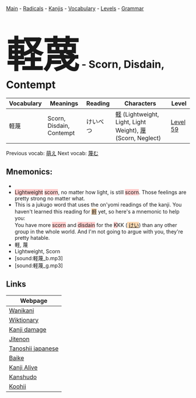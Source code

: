 <style> bigfont {font-size: 100px}</style>
[Main](../README.md) -
[Radicals](../radicals.md) -
[Kanjis](../kanjis.md) -
[Vocabulary](../vocabulary.md) -
[Levels](../levels.md) -
[Grammar](../grammar.md)
# <bigfont> 軽蔑</bigfont> - Scorn, Disdain, Contempt 

| Vocabulary | Meanings | Reading | Characters | Level |
| --- | --- | --- | --- | --- |
| 軽蔑 | Scorn, Disdain, Contempt | けいべつ |  [軽](../kanjis/軽.md) (Lightweight, Light, Light Weight), [蔑](../kanjis/蔑.md) (Scorn, Neglect) | [Level 59](../levels/wk_level59.md) |

Previous vocab: [萌え](萌え.md) Next vocab: [蔑む](蔑む.md) 

## Mnemonics:

* 
* <span style="background-color:#ffcccb"> Lightweight</span> <span style="background-color:#ffcccb"> scorn</span>, no matter how light, is still <span style="background-color:#ffcccb"> scorn</span>. Those feelings are pretty strong no matter what.
* This is a jukugo word that uses the on'yomi readings of the kanji. You haven't learned this reading for <span style="background-color:#fed8b1"> [軽](https://jisho.org/search/軽)</span> yet, so here's a mnemonic to help you:<br />You have more <span style="background-color:#ffcccb"> scorn</span> and <span style="background-color:#ffcccb"> disdain</span> for the <span style="background-color:#ffcccb"> K</span>KK (<span style="background-color:#fed8b1"> [けい](https://jisho.org/search/けい)</span>) than any other group in the whole world. And I'm not going to argue with you, they're pretty hatable.
* 軽, 蔑
* Lightweight, Scorn
* [sound:軽蔑_b.mp3]
* [sound:軽蔑_g.mp3]


## Links 

| Webpage |
| --- |
| [Wanikani          ](https://www.wanikani.com/kanji/軽蔑) |
| [Wiktionary        ](https://en.wiktionary.org/wiki/軽蔑) |
| [Kanji damage      ](http://www.kanjidamage.com/kanji/search?utf8=✓&q=軽蔑) |
| [Jitenon           ](https://jitenon.com/kanji/軽蔑) |
| [Tanoshii japanese ](https://www.tanoshiijapanese.com/dictionary/kanji.cfm?k=軽蔑) |
| [Baike             ](https://baike.baidu.com/item/軽蔑) |
| [Kanji Alive       ](https://app.kanjialive.com/軽蔑) |
| [Kanshudo          ](https://www.kanshudo.com/searchmn?q=軽蔑) |
| [Koohii            ](https://kanji.koohii.com/study/kanji/軽蔑) |
